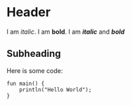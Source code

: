 # Header

I am *italic*. I am **bold**. I am ***italic*** and ***bold***

## Subheading

Here is some code:

```
fun main() {
    println("Hello World");
}
```

